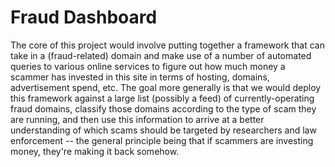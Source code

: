 # Fraud Dashboard
The core of this project would involve putting together a framework that 
can take in a (fraud-related) domain and make use of a number of automated
queries to various online services to figure out how much money a scammer has
invested in this site in terms of hosting, domains, advertisement spend, etc.
The goal more generally is that we would deploy this framework against a large
list (possibly a feed) of currently-operating fraud domains, classify those
domains according to the type of scam they are running, and then use this
information to arrive at a better understanding of which scams should be
targeted by researchers and law enforcement -- the general principle being that
if scammers are investing money, they're making it back somehow.